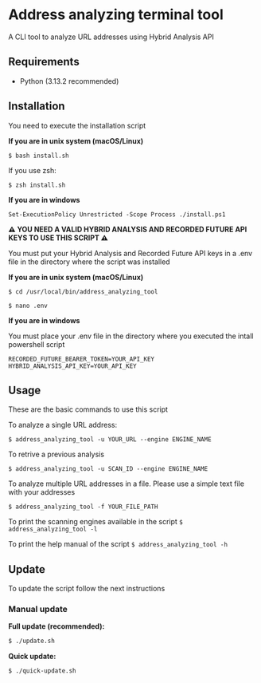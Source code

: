 # Address analyzing terminal tool

A CLI tool to analyze URL addresses using Hybrid Analysis API

## Requirements

- Python (3.13.2 recommended)

## Installation

You need to execute the installation script

**If you are in unix system (macOS/Linux)**

``$ bash install.sh``

If you use zsh:

``$ zsh install.sh``

**If you are in windows**

`Set-ExecutionPolicy Unrestricted -Scope Process
./install.ps1`

**⚠️ YOU NEED A VALID HYBRID ANALYSIS AND RECORDED FUTURE API KEYS TO USE THIS SCRIPT ⚠️**

You must put your Hybrid Analysis and Recorded Future API keys in a .env file in the directory where the script was installed

**If you are in unix system (macOS/Linux)**

`$ cd /usr/local/bin/address_analyzing_tool`

`$ nano .env`

**If you are in windows**

You must place your .env file in the directory where you executed the intall powershell script

```
RECORDED_FUTURE_BEARER_TOKEN=YOUR_API_KEY
HYBRID_ANALYSIS_API_KEY=YOUR_API_KEY
```

## Usage
These are the basic commands to use this script

To analyze a single URL address:

`$ address_analyzing_tool -u YOUR_URL --engine ENGINE_NAME`

To retrive a previous analysis

`$ address_analyzing_tool -u SCAN_ID --engine ENGINE_NAME`

To analyze multiple URL addresses in a file. Please use a simple text file with your addresses

`$ address_analyzing_tool -f YOUR_FILE_PATH`

To print the scanning engines available in the script
`$ address_analyzing_tool -l`

To print the help manual of the script
`$ address_analyzing_tool -h`

## Update

To update the script follow the next instructions

### Manual update

**Full update (recommended):**
```bash
$ ./update.sh
```

**Quick update:**
```bash
$ ./quick-update.sh
```
